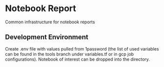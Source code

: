 # Notebook Report

Common infrastructure for notebook reports

## Development Environment

Create .env file with values pulled from 1password (the list of used variables can be found in the tools branch under variables.tf or in gcp job configurations). Notebook of interest can be dropped into the directory.
